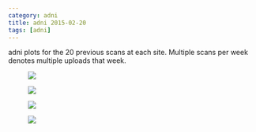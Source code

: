 ```yaml
---
category: adni
title: adni 2015-02-20
tags: [adni]
---
```

adni plots for the 20 previous scans at each site. Multiple scans per week denotes multiple uploads that week.
<figure>
    <a href="{{ production_url }}/spins/assets/images/adni/15-02-20_ADNI_QC.png"><img src="{{ production_url }}/spins/assets/images/adni/15-02-20_ADNI_QC.png"></a>
</figure>

<figure>
    <a href="{{ production_url }}/spins/assets/images/adni/15-02-20_ADNI_QC_CMH.png"><img src="{{ production_url }}/spins/assets/images/adni/15-02-20_ADNI_QC_CMH.png"></a>
</figure>

<figure>
    <a href="{{ production_url }}/spins/assets/images/adni/15-02-20_ADNI_QC_MRC.png"><img src="{{ production_url }}/spins/assets/images/adni/15-02-20_ADNI_QC_MRC.png"></a>
</figure>

<figure>
    <a href="{{ production_url }}/spins/assets/images/adni/15-02-20_ADNI_QC_ZHH.png"><img src="{{ production_url }}/spins/assets/images/adni/15-02-20_ADNI_QC_ZHH.png"></a>
</figure>

